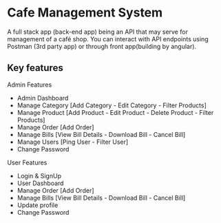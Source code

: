 # Cafe Management System
A full stack app (back-end app) being an API that may serve for management of a café shop. You can interact with API endpoints using Postman (3rd party app) or through front app(building by angular).

Key features
---------------------------------------
Admin Features

- Admin Dashboard
- Manage Category [Add Category - Edit Category - Filter Products]
- Manage Product [Add Product - Edit Product - Delete Product - Filter Products]
- Manage Order [Add Order]
- Manage Bills [View Bill Details - Download Bill - Cancel Bill]
- Manage Users [Ping User - Filter User]
- Change Password

User Features

- Login & SignUp
- User Dashboard
- Manage Order [Add Order]
- Manage Bills [View Bill Details - Download Bill - Cancel Bill]
- Update profile
- Change Password

